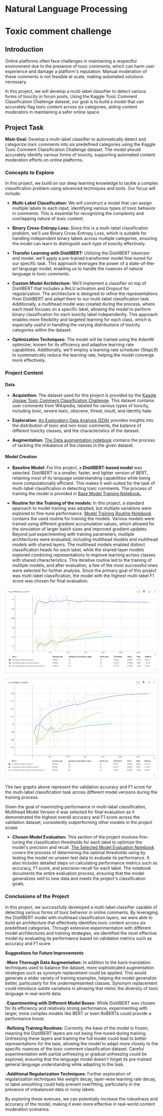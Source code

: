 # Natural Language Processing
# Toxic comment challenge

## Introduction

Online platforms often face challenges in maintaining a respectful environment due to the presence of toxic comments, which can harm user experience and damage a platform's reputation. Manual moderation of these comments is not feasible at scale, making automated solutions necessary.

In this project, we will develop a multi-label classifier to detect various forms of toxicity in forum posts. Using the Kaggle Toxic Comment Classification Challenge dataset, our goal is to build a model that can accurately flag toxic content across six categories, aiding content moderators in maintaining a safer online space.

## Project Task

**Main Goal:** Develop a multi-label classifier to automatically detect and categorize toxic comments into six predefined categories using the Kaggle Toxic Comment Classification Challenge dataset. The model should accurately identify various forms of toxicity, supporting automated content moderation efforts on online platforms.

### Concepts to Explore

In this project, we build on our deep learning knowledge to tackle a complex classification problem using advanced techniques and tools. Our focus will include:

- **Multi-Label Classification:** We will construct a model that can assign multiple labels to each input, identifying various types of toxic behavior in comments. This is essential for recognizing the complexity and overlapping nature of toxic content.

- **Binary Cross-Entropy Loss:** Since this is a multi-label classification problem, we'll use Binary Cross-Entropy Loss, which is suitable for handling independent binary labels across multiple categories, ensuring the model can learn to distinguish each type of toxicity effectively.

- **Transfer Learning with DistilBERT:** Utilizing the DistilBERT tokenizer and model, we'll apply a pre-trained transformer model fine-tuned for our specific task. This approach leverages the power of a state-of-the-art language model, enabling us to handle the nuances of natural language in toxic comments.

- **Custom Model Architecture:** We’ll implement a classifier on top of DistilBERT that includes a ReLU activation and Dropout for regularization. The architecture is designed to refine the representations from DistilBERT and adapt them to our multi-label classification task. Additionally, a multihead model was created during the process, where each head focuses on a specific label, allowing the model to perform binary classification for each toxicity label independently. This approach enables more flexibility and targeted learning for each class, which is especially useful in handling the varying distributions of toxicity categories within the dataset.

- **Optimization Techniques:** The model will be trained using the AdamW optimizer, known for its efficiency and adaptive learning rate capabilities. Additionally, we'll employ a learning rate scheduler (StepLR) to systematically reduce the learning rate, helping the model converge more effectively.



### Project Content

#### Data

- **Acquisition:** The dataset used for this project is provided by the [Kaggle Jigsaw Toxic Comment Classification Challenge](https://www.kaggle.com/c/jigsaw-toxic-comment-classification-challenge). This dataset contains user comments from Wikipedia, labeled for various types of toxicity, including toxic, severe toxic, obscene, threat, insult, and identity hate.
   
- **Exploration:**  [An Exploratory Data Analysis (EDA)](https://github.com/MiestoMeska/NLP_ToxicCommentsClassification/blob/master/notebooks/1.EDA.ipynb) provides insights into the distribution of toxic and non-toxic comments, the balance of different toxicity classes, and the characteristics of the dataset.

- **Augmentation:** [The Data augmentation notebook](https://github.com/MiestoMeska/NLP_ToxicCommentsClassification/blob/master/notebooks/2.data_augmentation.ipynb) contains the process of tackling the imbalance of the classes in the given dataset. 

#### Model Creation



- **Baseline Model:** For this project, a **DistilBERT-based model** was selected. DistilBERT is a smaller, faster, and lighter version of BERT, retaining most of its language understanding capabilities while being more computationally efficient. This makes it well-suited for the task of multi-label classification in detecting toxic comments.
The process of training the model is provided in [Base Model Training Notebook.](https://github.com/MiestoMeska/NLP_ToxicCommentsClassification/blob/master/notebooks/3.train_base_model.ipynb).

- **Routine for the Training of the models:** In this project, a standard approach to model training was adopted, but multiple variations were explored to fine-tune performance. [Model Training Routine Notebook](https://github.com/MiestoMeska/NLP_ToxicCommentsClassification/blob/master/notebooks/4.train_model_routine.ipynb) contains the used routine for training the models.
 Various models were trained using different gradient accumulation values, which allowed for the simulation of larger batch sizes and improved gradient updates. Beyond just experimenting with training parameters, multiple architectures were evaluated, including multihead models and multihead models with shared layers. The multihead models enabled distinct classification heads for each label, while the shared-layer models explored combining representations to improve learning across classes with shared characteristics. This iterative routine led to the training of multiple models, and after evaluation, a few of the most successful ones were selected for further analysis. Since the primary goal of this project was multi-label classification, the model with the highest multi-label F1 score was chosen for final evaluation.

![Multilabel_f1_acc](https://github.com/MiestoMeska/NLP_ToxicCommentsClassification/blob/master/assets/img/models_comp_metric_val_multilabel_acc.JPG)

![Multilabel_f1_score](https://github.com/MiestoMeska/NLP_ToxicCommentsClassification/blob/master/assets/img/models_comp_metric_val_multilabel_f1.JPG)

The two graphs above represent the validation accuracy and F1 score for the multi-label classification task across different model versions during the training process.

Given the goal of maximizing performance in multi-label classification, Multihead Model Version 4 was selected for final evaluation as it demonstrated the highest overall accuracy and F1 score across the validation dataset, consistently outperforming other models in the project scope.

- **Chosen Model Evaluation:** This section of the project involves fine-tuning the classification thresholds for each label to optimize the model's precision and recall. [The Selected Model Evaluation Notebook](https://github.com/MiestoMeska/NLP_ToxicCommentsClassification/blob/master/notebooks/5.selected_model_eval.ipynb) covers the process of determining the optimal thresholds using by testing the model on unseen test data to evaluate its performance. It also includes detailed steps on calculating performance metrics such as accuracy, F1 score, and precision-recall for each label. The notebook documents the entire evaluation process, ensuring that the model generalizes well to new data and meets the project's classification goals.

### Conclusions of the Project

In this project, we successfully developed a multi-label classifier capable of detecting various forms of toxic behavior in online comments. By leveraging the DistilBERT model with multihead classification layers, we were able to build an architecture that effectively identifies toxic content across six predefined categories. Through extensive experimentation with different model architectures and training strategies, we identified the most effective model by evaluating its performance based on validation metrics such as accuracy and F1 score.

**Suggestions for Future Improvements**

-**More Thorough Data Augmentation:** In addition to the back-translation techniques used to balance the dataset, more sophisticated augmentation strategies such as synonym replacement could be applied. This would generate a wider variety of training examples, helping the model generalize better, particularly for the underrepresented classes. Synonym replacement could introduce subtle variations in phrasing that mimic the diversity of toxic language in real-world data.

-**Experimenting with Different Model Bases:** While DistilBERT was chosen for its efficiency and relatively strong performance, experimenting with larger, more complex models like BERT or even RoBERTa could provide a performance boost.

-**Refining Training Routines:** Currently, the base of the model is frozen, meaning the DistilBERT layers are not being fine-tuned during training. Unfreezing these layers and training the full model could lead to better representations for the task, allowing the model to adapt more closely to the specific nuances of the toxic comment classification dataset. Careful experimentation with partial unfreezing or gradual unfreezing could be explored, ensuring that the language model doesn't forget its pre-trained general language understanding while adapting to the task.

-**Additional Regularization Techniques:** Further exploration of regularization techniques like weight decay, layer-wise learning rate decay, or label smoothing could help prevent overfitting, particularly in the presence of imbalanced data or noisy labels.

By exploring these avenues, we can potentially increase the robustness and accuracy of the model, making it even more effective in real-world content moderation scenarios.

